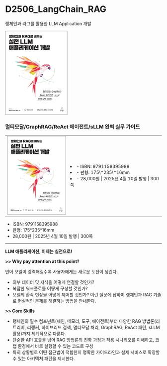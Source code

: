 # D2506_LangChain_RAG
랭체인과 라그를 활용한 LLM Application 개발

<img src="./images/cover.jpg" width="200">

### 멀티모달/GraphRAG/ReAct 에이전트/sLLM 완벽 실무 가이드
<table>
    <tr>
        <td>
            <img src="./images/cover.jpg" width="200">
        </td>
        <td>
<li>- ISBN: 9791158395988
<li>- 판형: 175\*235\*16mm
<li>- 28,000원 | 2025년 4월 10일 발행 | 300쪽
        </td>
    </tr>
</table>

- ISBN: 9791158395988
- 판형: 175\*235\*16mm
- 28,000원 | 2025년 4월 10일 발행 | 300쪽
---

**LLM 애플리케이션, 이제는 실전으로!**

**>> Why pay attention at this point?**

언어 모델이 강력해질수록 사용자에게는 새로운 도전이 생긴다. 
- 외부 데이터 및 지식을 어떻게 연결할 것인가? 
- 복잡한 워크플로를 어떻게 구성할 것인가? 
- 모델의 환각 현상을 어떻게 제어할 것인가? 
이런 질문에 답하며 랭체인과 RAG 기술로 현실적인 문제를 해결하는 방법을 안내한다.

**>> Core Skills**

- 랭체인의 필수 컴포넌트(체인, 메모리, 도구, 에이전트)부터 다양한 RAG 방법론(리트리버, 리랭커, 하이브리드 검색, 멀티모달 처리, GraphRAG, ReAct 패턴, sLLM 활용)까지 체계적으로 다룬다. 
- 단순한 API 호출을 넘어 RAG 방법론의 진화 과정과 적용 시나리오를 이해하고, 코랩 환경에서 바로 실행할 수 있는 코드로 구성
- 특히 상황별로 어떤 접근법이 적합한지 명확한 가이드라인과 실제 서비스로 확장할 수 있는 아키텍처 패턴을 제시한다.
